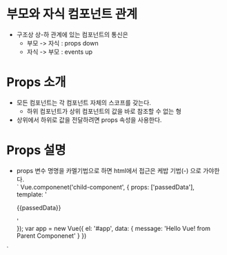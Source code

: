 # 부모와 자식 컴포넌트 관계
- 구조상 상-하 관계에 있는 컴포넌트의 통신은
    - 부모 -> 자식 : props down
    - 자식 -> 부모 : events up
# Props 소개
- 모든 컴포넌트는 각 컴포넌트 자체의 스코프를 갖는다.
    - 하위 컴포넌트가 상위 컴포넌트의 값을 바로 참조할 수 없는 형
- 상위에서 하위로 값을 전달하려면 props 속성을 사용한다.
# Props 설명
- props 변수 명명을 카멜기법으로 하면 html에서 접근은 케밥 기법(-) 으로 가야한다.  
`
Vue.componenet('child-component', {
    props: ['passedData'],  
    template: '<p>{{passedData}}</p>'  
});
var app = new Vue({
    el: '#app',
    data: {
        message: 'Hello Vue! from Parent Componenet'
    }
})
<div id='app'>
    <child-component v-bind:passed-data="message"></child-component>
</div>
`